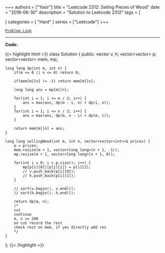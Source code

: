 
+++
authors = ["Yasir"]
title = "Leetcode 2312: Selling Pieces of Wood"
date = "2018-06-30"
description = "Solution to Leetcode 2312"
tags = [
    
]
categories = [
    "Hard"
]
series = ["Leetcode"]
+++



[`Problem Link`](https://leetcode.com/problems/selling-pieces-of-wood/description/)

---

**Code:**

{{< highlight html >}}
class Solution {
public:
    vector<int> v, h;
    vector<vector<int>> p;
    vector<vector<long long>> mem, mp;
    
    long long dp(int m, int n) {
        if(m <= 0 || n <= 0) return 0;

        if(mem[m][n] != -1) return mem[m][n];
        
        long long ans = mp[m][n];

        for(int i = 1; i <= m / 2; i++) {
            ans = max(ans, dp(m - i, n) + dp(i, n));
        }
        for(int i = 1; i <= n / 2; i++) {
            ans = max(ans, dp(m, n - i) + dp(m, i));
        }
        
        return mem[m][n] = ans;
    }
    
    long long sellingWood(int m, int n, vector<vector<int>>& prices) {
        p = prices;
        mem.resize(m + 1, vector<long long>(n + 1, -1));
        mp.resize(m + 1, vector<long long>(n + 1, 0));        

        for(int i = 0; i < p.size(); i++) {
            mp[p[i][0]][p[i][1]] = p[i][2];
            // v.push_back(p[i][0]);
            // h.push_back(p[i][1]);
        }

        // sort(v.begin(), v.end());
        // sort(h.begin(), h.end());        

        return dp(m, n);
        /*
        cut
        continue
        m, n == 200
        on cut record the rest
        check rest on mem, if yes directly add res
        */        
    }
};
{{< /highlight >}}

